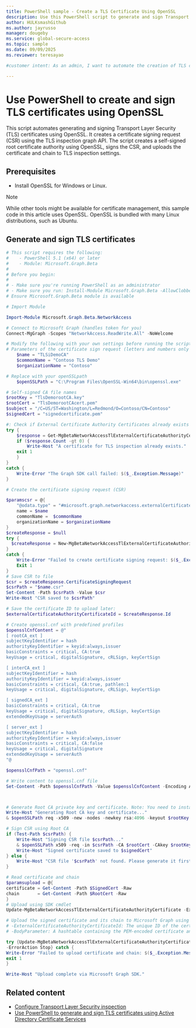 ```yaml
---
title: PowerShell sample - Create a TLS Certificate Using OpenSSL
description: Use this PowerShell script to generate and sign Transport Layer Security (TLS) certificates using OpenSSL in a test environment.
author: HULKsmashGithub
ms.author: jayrusso
manager: dougeby
ms.service: global-secure-access
ms.topic: sample
ms.date: 09/09/2025
ms.reviewer: teresayao

#customer intent: As an admin, I want to automate the creation of TLS certificates using PowerShell so that I can streamline my testing process.

---
```


# Use PowerShell to create and sign TLS certificates using OpenSSL

This script automates generating and signing Transport Layer Security (TLS) certificates using OpenSSL. It creates a certificate signing request (CSR) using the TLS inspection graph API. The script creates a self-signed root certificate authority using OpenSSL, signs the CSR, and uploads the certificate and chain to TLS inspection settings.

## Prerequisites
- Install OpenSSL for Windows or Linux.

> [!NOTE]
> While other tools might be available for certificate management, this sample code in this article uses OpenSSL. OpenSSL is bundled with many Linux distributions, such as Ubuntu.

## Generate and sign TLS certificates

```powershell
# This script requires the following:
#    - PowerShell 5.1 (x64) or later
#    - Module: Microsoft.Graph.Beta
#
# Before you begin:
#    
# - Make sure you're running PowerShell as an administrator
# - Make sure you run: Install-Module Microsoft.Graph.Beta -AllowClobber -Force
# Ensure Microsoft.Graph.Beta module is available

# Import Module

Import-Module Microsoft.Graph.Beta.NetworkAccess

# Connect to Microsoft Graph (handles token for you)
Connect-MgGraph -Scopes "NetworkAccess.ReadWrite.All" -NoWelcome

# Modify the following with your own settings before running the script:
# Parameters of the certificate sign request (letters and numbers only and within 12 characters).
    $name = "TLSiDemoCA"
    $commonName = "Contoso TLS Demo"
    $organizationName = "Contoso"

# Replace with your openSSLpath
    $openSSLPath = "C:\Program Files\OpenSSL-Win64\bin\openssl.exe"

# Self-signed CA file names
$rootKey = "TlsDemorootCA.key"
$rootCert = "TlsDemorootCAcert.pem"
$subject = "/C=US/ST=Washington/L=Redmond/O=Contoso/CN=Contoso"
$signedCert = "signedcertificate.pem"

#: Check if External Certificate Authority Certificates already exists
try {
    $response = Get-MgBetaNetworkAccessTlExternalCertificateAuthorityCertificate
    if ($response.Count -gt 0) {
        Write-Host "A certificate for TLS inspection already exists."
	exit 1
    } 
}
catch {
    Write-Error "The Graph SDK call failed: $($_.Exception.Message)"
}

# Create the certificate signing request (CSR)

$paramscsr = @{
	"@odata.type" = "#microsoft.graph.networkaccess.externalCertificateAuthorityCertificate"
	name = $name
	commonName =  $commonName
	organizationName = $organizationName
}
$createResponse = $null
try {
  $createResponse = New-MgBetaNetworkAccessTlExternalCertificateAuthorityCertificate -BodyParameter $paramscsr -ErrorAction Stop
} 
catch {
    Write-Error "Failed to create certificate signing request: $($_.Exception.Message)"
    Exit 1	
}
# Save CSR to file
$csr = $createResponse.CertificateSigningRequest
$csrPath = "$name.csr"
Set-Content -Path $csrPath -Value $csr
Write-Host "CSR saved to $csrPath"

# Save the certificate ID to upload later:
$externalCertificateAuthorityCertificateId = $createResponse.Id

# Create openssl.cnf with predefined profiles
$opensslCnfContent = @"
[ rootCA_ext ]
subjectKeyIdentifier = hash
authorityKeyIdentifier = keyid:always,issuer
basicConstraints = critical, CA:true
keyUsage = critical, digitalSignature, cRLSign, keyCertSign

[ interCA_ext ]
subjectKeyIdentifier = hash
authorityKeyIdentifier = keyid:always,issuer
basicConstraints = critical, CA:true, pathlen:1
keyUsage = critical, digitalSignature, cRLSign, keyCertSign

[ signedCA_ext ]
basicConstraints = critical, CA:true
keyUsage = critical, digitalSignature, cRLSign, keyCertSign
extendedKeyUsage = serverAuth

[ server_ext ]
subjectKeyIdentifier = hash
authorityKeyIdentifier = keyid:always,issuer
basicConstraints = critical, CA:false
keyUsage = critical, digitalSignature
extendedKeyUsage = serverAuth
"@

$opensslCnfPath = "openssl.cnf"

# Write content to openssl.cnf file
Set-Content -Path $opensslCnfPath -Value $opensslCnfContent -Encoding ASCII



# Generate Root CA private key and certificate. Note: You need to install the Root CA certificate in the trusted certificate store of testing users' devices.
Write-Host "Generating Root CA key and certificate..."
& $openSSLPath req -x509 -new -nodes -newkey rsa:4096 -keyout $rootKey -sha256 -days 370 -out $rootCert -subj $subject -config $opensslCnfPath -extensions rootCA_ext

# Sign CSR using Root CA
if (Test-Path $csrPath) {
    Write-Host "Signing CSR file $csrPath..."
    & $openSSLPath x509 -req -in $csrPath -CA $rootCert -CAkey $rootKey -CAcreateserial -out $signedCert -days 370 -sha256 -extfile $opensslCnfPath -extensions signedCA_ext
    Write-Host "Signed certificate saved to $signedCert"
} else {
    Write-Host "CSR file '$csrPath' not found. Please generate it first."
}

# Read certificate and chain
$paramsupload = @{
certificate = Get-Content -Path $SignedCert -Raw
chain       = Get-Content -Path $RootCert -Raw
}
# Upload using SDK cmdlet
Update-MgBetaNetworkAccessTlExternalCertificateAuthorityCertificate -ExternalCertificateAuthorityCertificateId $externalCertificateAuthorityCertificateId -BodyParameter $paramsupload

# Upload the signed certificate and its chain to Microsoft Graph using the SDK cmdlet.
# -ExternalCertificateAuthorityCertificateId: The unique ID of the certificate request previously created.
# -BodyParameter: A hashtable containing the PEM-encoded certificate and chain as required by the API.

try {Update-MgBetaNetworkAccessTlExternalCertificateAuthorityCertificate -ExternalCertificateAuthorityCertificateId $externalCertificateAuthorityCertificateId -BodyParameter $paramsupload
-ErrorAction Stop} catch {
Write-Error "Failed to upload certificate and chain: $($_.Exception.Message)"
exit 1
}

Write-Host "Upload complete via Microsoft Graph SDK."
```

## Related content
- [Configure Transport Layer Security inspection](../how-to-transport-layer-security.md)
- [Use PowerShell to generate and sign TLS certificates using Active Directory Certificate Services](powershell-active-directory-certificate-service.md)
